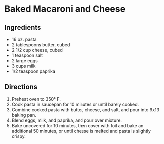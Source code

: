 # Baked Macaroni and Cheese
## Ingredients
-   16 oz. pasta
-   2 tablespoons butter, cubed
-   2 1/2 cup cheese, cubed
-   1 teaspoon salt
-   2 large eggs
-   3 cups milk
-   1/2 teaspoon paprika

## Directions
1.  Preheat oven to 350° F.
2.  Cook pasta in saucepan for 10 minutes or until barely cooked.
3.  Combine cooked pasta with butter, cheese, and salt, and pour into 9x13 baking pan.
4.  Blend eggs, milk, and paprika, and pour over mixture.
5.  Bake uncovered for 10 minutes, then cover with foil and bake an additional 50 minutes, or until cheese is melted and pasta is slightly crispy. 